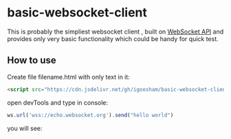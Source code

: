 # basic-websocket-client

This is probably the simpliest websocket client , built on [WebSocket API](https://developer.mozilla.org/en-US/docs/Web/API/WebSocket) and provides only very basic functionality which could be handy for quick test.

## How to use

Create file filename.html with only text in it:

``` html
<script src="https://cdn.jsdelivr.net/gh/igoosham/basic-websocket-client/browserws.js"></script>
```

open devTools and type in console:

``` javascript
ws.url('wss://echo.websocket.org').send("hello world")
```

you will see: 



